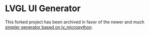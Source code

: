 # LVGL UI Generator

This forked project has been archived in favor of the newer and much [simpler generator based on lv_micropython](https://github.com/HackXIt/lvgl_ui_generator_v2).
